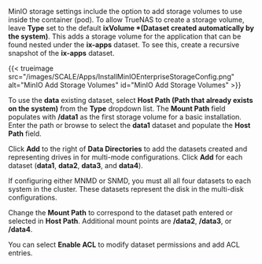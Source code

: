 &NewLine;

MinIO storage settings include the option to add storage volumes to use inside the container (pod).
To allow TrueNAS to create a storage volume, leave **Type** set to the default **ixVolume *(Dataset created automatically by the system)**.
This adds a storage volume for the application that can be found nested under the **ix-apps** dataset. To see this, create a recursive snapshot of the **ix-apps** dataset.

{{< trueimage src="/images/SCALE/Apps/InstallMinIOEnterpriseStorageConfig.png" alt="MinIO Add Storage Volumes" id="MinIO Add Storage Volumes" >}}

To use the **data** existing dataset, select **Host Path (Path that already exists on the system)** from the **Type** dropdown list.
The **Mount Path** field populates with **/data1** as the first storage volume for a basic installation.
Enter the path or browse to select the **data1** dataset and populate the **Host Path** field.

Click **Add** to the right of **Data Directories** to add the datasets created and representing drives in for multi-mode configurations.
Click **Add** for each dataset (**data1**, **data2**, **data3**, and **data4**).

If configuring either MNMD or SNMD, you must all all four datasets to each system in the cluster. These datasets represent the disk in the multi-disk configurations.

Change the **Mount Path** to correspond to the dataset path entered or selected in **Host Path**.
Additional mount points are **/data2**, **/data3**, or **/data4**.

You can select **Enable ACL** to modify dataset permissions and add ACL entries.